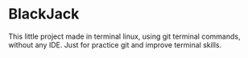 # BlackJack

This little project made in terminal linux, using git terminal commands, without any IDE. Just for practice git and improve terminal skills.
